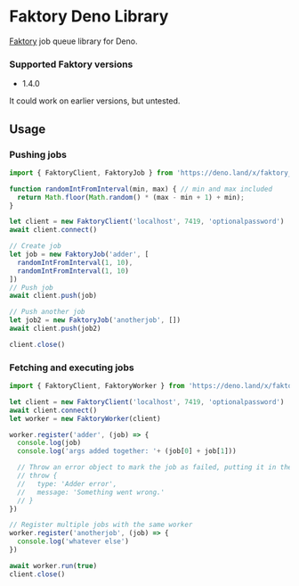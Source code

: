 # Faktory Deno Library
[Faktory](https://github.com/contribsys/faktory) job queue library for Deno.

### Supported Faktory versions
- 1.4.0

It could work on earlier versions, but untested.

## Usage

### Pushing jobs
```js
import { FaktoryClient, FaktoryJob } from 'https://deno.land/x/faktory_worker_deno@v0.1.4/mod.ts'

function randomIntFromInterval(min, max) { // min and max included 
  return Math.floor(Math.random() * (max - min + 1) + min);
}

let client = new FaktoryClient('localhost', 7419, 'optionalpassword')
await client.connect()

// Create job
let job = new FaktoryJob('adder', [
  randomIntFromInterval(1, 10),
  randomIntFromInterval(1, 10)
])
// Push job
await client.push(job)

// Push another job
let job2 = new FaktoryJob('anotherjob', [])
await client.push(job2)

client.close()
```

### Fetching and executing jobs
```js
import { FaktoryClient, FaktoryWorker } from 'https://deno.land/x/faktory_worker_deno@v0.1.4/mod.ts'

let client = new FaktoryClient('localhost', 7419, 'optionalpassword')
await client.connect()
let worker = new FaktoryWorker(client)

worker.register('adder', (job) => {
  console.log(job)
  console.log('args added together: '+ (job[0] + job[1]))

  // Throw an error object to mark the job as failed, putting it in the queue for a retry
  // throw {
  //   type: 'Adder error',
  //   message: 'Something went wrong.'
  // }
})

// Register multiple jobs with the same worker
worker.register('anotherjob', (job) => {
  console.log('whatever else')
})

await worker.run(true)
client.close()
```